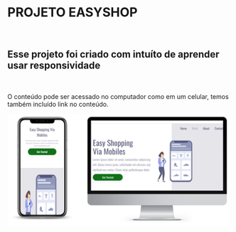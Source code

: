 <h1>PROJETO EASYSHOP</h1>
<br>
<h2>Esse projeto foi criado com intuíto de aprender usar responsividade</h2>
<br>
<p>O conteúdo pode ser acessado no computador como em um celular, temos também incluído link no conteúdo.</p>

<img  width="500px" display="inline-block" src="./assets/Display-Easyshop.png"/>


